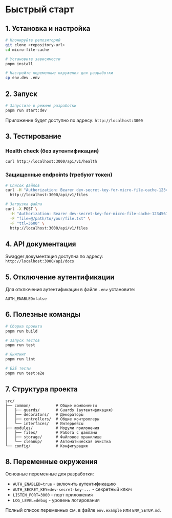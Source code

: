 # Быстрый старт

## 1. Установка и настройка

```bash
# Клонируйте репозиторий
git clone <repository-url>
cd micro-file-cache

# Установите зависимости
pnpm install

# Настройте переменные окружения для разработки
cp env.dev .env
```

## 2. Запуск

```bash
# Запустите в режиме разработки
pnpm run start:dev
```

Приложение будет доступно по адресу: `http://localhost:3000`

## 3. Тестирование

### Health check (без аутентификации)

```bash
curl http://localhost:3000/api/v1/health
```

### Защищенные endpoints (требуют токен)

```bash
# Список файлов
curl -H "Authorization: Bearer dev-secret-key-for-micro-file-cache-12345678901234567890" \
  http://localhost:3000/api/v1/files

# Загрузка файла
curl -X POST \
  -H "Authorization: Bearer dev-secret-key-for-micro-file-cache-12345678901234567890" \
  -F "file=@/path/to/your/file.txt" \
  -F "ttl=3600" \
  http://localhost:3000/api/v1/files
```

## 4. API документация

Swagger документация доступна по адресу: `http://localhost:3000/api/docs`

## 5. Отключение аутентификации

Для отключения аутентификации в файле `.env` установите:

```env
AUTH_ENABLED=false
```

## 6. Полезные команды

```bash
# Сборка проекта
pnpm run build

# Запуск тестов
pnpm run test

# Линтинг
pnpm run lint

# E2E тесты
pnpm run test:e2e
```

## 7. Структура проекта

```
src/
├── common/           # Общие компоненты
│   ├── guards/       # Guards (аутентификация)
│   ├── decorators/   # Декораторы
│   ├── controllers/  # Общие контроллеры
│   └── interfaces/   # Интерфейсы
├── modules/          # Модули приложения
│   ├── files/        # Работа с файлами
│   ├── storage/      # Файловое хранилище
│   └── cleanup/      # Автоматическая очистка
└── config/           # Конфигурация
```

## 8. Переменные окружения

Основные переменные для разработки:

- `AUTH_ENABLED=true` - включить аутентификацию
- `AUTH_SECRET_KEY=dev-secret-key-...` - секретный ключ
- `LISTEN_PORT=3000` - порт приложения
- `LOG_LEVEL=debug` - уровень логирования

Полный список переменных см. в файле `env.example` или `ENV_SETUP.md`.
